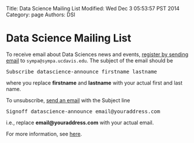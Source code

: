 Title: Data Science Mailing List 
Modified: Wed Dec  3 05:53:57 PST 2014
Category: page
Authors: DSI

<h1>Data Science Mailing List</h1>

To receive email about Data Sciences news and events,
<a
href="mailto:sympa@sympa.ucdavis.edu?subject=Subscribe%20datascience-announce%20&lt;firstname&gt;%20&lt;lastname&gt;">register
by sending email</a> to `sympa@sympa.ucdavis.edu`.
The subject of the email should be
<pre>
Subscribe datascience-announce firstname lastname
</pre>
where you replace <b>firstname</b> and <b>lastname</b>  with your actual first and last name.

<p>
To unsubscribe, <a href="" >send an email</a> with
the Subject line
<pre>
Signoff datascience-announce email@youraddress.com
</pre>
i.e., replace <b>email@youraddress.com</b> with your actual email.
</p>
For more information, see <a href="https://ucdavisit.service-now.com/ess/knowledge_detail.do?sysparm_article=KB0000204" >here</a>.
